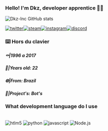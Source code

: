 
### Hello! I'm Dkz, developer apprentice 👨‍🎓

![Dkz-Inc GitHub stats](https://github-readme-stats.vercel.app/api?username=Dev-Dkz&show_icons=true&theme=dark)

[![twitter](https://img.shields.io/badge/Twitter-1DA1F2?style=for-the-badge&logo=twitter&logoColor=white)](https://twitter.com/Dkz_Inc)[![steam](https://img.shields.io/badge/Steam-000000?style=for-the-badge&logo=steam&logoColor=white)](https://steamcommunity.com/id/devdkz)[![instagram](https://img.shields.io/badge/Instagram-E4405F?style=for-the-badge&logo=instagram&logoColor=white)](https://www.instagram.com/dkz.inc?igsh=MWZ0bDNkdnI2bWc0MA%3D%3D&utm_source=qr)[![discord](https://img.shields.io/badge/Discord-7289DA?style=for-the-badge&logo=discord&logoColor=white)](https://discord.com/users/339108787921223693)

### ⌨️​ Hors du clavier

##### ⚰️|1996 a 2017
##### 👀|Years old: 22
##### 🌐|From: Brazil
##### 🔧|Project's: Bot's



### What development language do I use

<div style="display: inline_block"><br/>
  <img align="center" alt="htlm5" src="https://img.shields.io/badge/HTML5-E34F26?style=for-the-badge&logo=html5&logoColor=white"/>
  <img align="center" alt="python" src="https://img.shields.io/badge/Python-3776AB?style=for-the-badge&logo=python&logoColor=white"/>
  <img align="center" alt="javascript" src="https://img.shields.io/badge/JavaScript-F7DF1E?style=for-the-badge&logo=javascript&logoColor=black"/>
  <img align="center" alt="Node.js" src="https://img.shields.io/badge/Node.js-43853D?style=for-the-badge&logo=node.js&logoColor=white"/>
</div>
